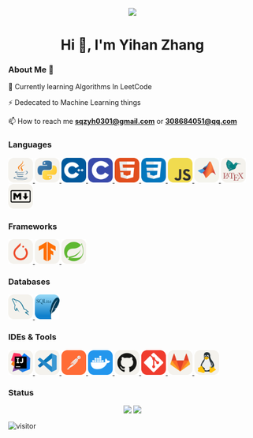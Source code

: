 <p align="center" ><img  src = "https://github.com/7oSkaaa/7oSkaaa/blob/main/Images/about_me.gif?raw=true" width = 100px></p>
<h1 align="center">Hi 👋, I'm Yihan Zhang</h1>

### About Me 🚀

🌱 Currently learning Algorithms In LeetCode

⚡ Dedecated to Machine Learning things

📫 How to reach me **sqzyh0301@gmail.com** or **308684051@qq.com**

### Languages
<a href="https://www.java.com/en/" target="_blank" rel="noreferrer"> <img src = "https://github.com/tandpfun/skill-icons/blob/main/icons/Java-Light.svg" alt = "java" width = "50" height = "50"/> </a> <a href="https://www.python.org/" target="_blank" rel="noreferrer"> <img src = "https://github.com/tandpfun/skill-icons/blob/main/icons/Python-Light.svg" alt = "python" width = "50" height = "50"/> </a> <a href="https://cplusplus.com/" target="_blank" rel="noreferrer"> <img src = "https://github.com/tandpfun/skill-icons/blob/main/icons/CPP.svg" alt = "cpp" width = "50" height = "50"/> </a> <a href="https://en.cppreference.com/w/c/language" target="_blank" rel="noreferrer"> <img src = "https://github.com/tandpfun/skill-icons/blob/main/icons/C.svg" alt = "c" width = "50" height = "50"/> </a> <a href="https://html.com/" target="_blank" rel="noreferrer"> <img src = "https://github.com/tandpfun/skill-icons/blob/main/icons/HTML.svg" alt = "html" width = "50" height = "50"/> </a> <a href="https://www.css3.com/" target="_blank" rel="noreferrer"> <img src = "https://github.com/tandpfun/skill-icons/blob/main/icons/CSS.svg" alt = "css" width = "50" height = "50"/> </a> <a href="https://www.javascript.com/" target="_blank" rel="noreferrer"> <img src = "https://github.com/tandpfun/skill-icons/blob/main/icons/JavaScript.svg" alt = "js" width = "50" height = "50"/> </a> <a href="https://www.mathworks.com/" target="_blank" rel="noreferrer"> <img src = "https://github.com/tandpfun/skill-icons/blob/main/icons/Matlab-Light.svg" alt = "matlab" width = "50" height = "50"/> </a> <a href="https://www.latex-project.org/" target="_blank" rel="noreferrer"> <img src = "https://github.com/tandpfun/skill-icons/blob/main/icons/LaTeX-Light.svg" alt = "latex" width = "50" height = "50"/> </a> <a href="https://www.markdownguide.org/" target="_blank" rel="noreferrer"> <img src = "https://github.com/tandpfun/skill-icons/blob/main/icons/Markdown-Light.svg" alt = "latex" width = "50" height = "50"/> </a>

### Frameworks
<a href="https://pytorch.org/" target="_blank" rel="noreferrer"> <img src = "https://github.com/tandpfun/skill-icons/blob/main/icons/PyTorch-Light.svg" alt = "pytorch" width = "50" height = "50"/> </a><a href="https://www.tensorflow.org/" target="_blank" rel="noreferrer"> <img src = "https://github.com/tandpfun/skill-icons/blob/main/icons/TensorFlow-Light.svg" alt = "tensorflow" width = "50" height = "50"/> </a><a href="https://spring.io/" target="_blank" rel="noreferrer"> <img src = "https://github.com/tandpfun/skill-icons/blob/main/icons/Spring-Light.svg" alt = "spring" width = "50" height = "50"/> </a>

### Databases 
<a href="https://www.mysql.com/" target="_blank" rel="noreferrer"> <img src = "https://github.com/tandpfun/skill-icons/blob/main/icons/MySQL-Light.svg" alt = "mysql" width = "50" height = "50"/> </a> <a href="https://www.sqlite.org/index.html" target="_blank" rel="noreferrer"> <img src = "https://github.com/tandpfun/skill-icons/blob/main/icons/SQLite.svg" alt = "sqlite" width = "50" height = "50"/> </a>

### IDEs & Tools
<a href="https://www.jetbrains.com/idea/" target="_blank" rel="noreferrer"> <img src = "https://github.com/tandpfun/skill-icons/blob/main/icons/Idea-Light.svg" alt = "idea" width = "50" height = "50"/> </a><a href="https://code.visualstudio.com/" target="_blank" rel="noreferrer"> <img src = "https://github.com/tandpfun/skill-icons/blob/main/icons/VSCode-Light.svg" alt = "vscode" width = "50" height = "50"/> </a><a href="https://www.postman.com/" target="_blank" rel="noreferrer"> <img src = "https://github.com/tandpfun/skill-icons/blob/main/icons/Postman.svg" alt = "postman" width = "50" height = "50"/> </a><a href="https://www.docker.com/" target="_blank" rel="noreferrer"> <img src = "https://github.com/tandpfun/skill-icons/blob/main/icons/Docker.svg" alt = "docker" width = "50" height = "50"/> </a><a href="https://github.com/" target="_blank" rel="noreferrer"> <img src = "https://github.com/tandpfun/skill-icons/blob/main/icons/Github-Light.svg" alt = "github" width = "50" height = "50"/> </a><a href="https://git-scm.com/" target="_blank" rel="noreferrer"> <img src = "https://github.com/tandpfun/skill-icons/blob/main/icons/Git.svg" alt = "git" width = "50" height = "50"/> </a><a href="https://about.gitlab.com/" target="_blank" rel="noreferrer"> <img src = "https://github.com/tandpfun/skill-icons/blob/main/icons/GitLab-Light.svg" alt = "gitlab" width = "50" height = "50"/> </a><a href="https://www.linux.org/" target="_blank" rel="noreferrer"> <img src = "https://github.com/tandpfun/skill-icons/blob/main/icons/Linux-Light.svg" alt = "linux" width = "50" height = "50"/> </a>

### Status 
<p align="center">
<img height="180em" src="https://github-readme-stats-eight-theta.vercel.app/api?username=Better-zyh&show_icons=true&theme=algolia&include_all_commits=true&count_private=true"/>
<img height="180em" src="https://github-readme-stats-eight-theta.vercel.app/api/top-langs/?username=Better-zyh&layout=compact&langs_count=8&theme=algolia"/>
</p>

<img src = "https://visitor-badge.laobi.icu/badge?page_id=Better-zyh.Better-zyh" alt = visitor />
